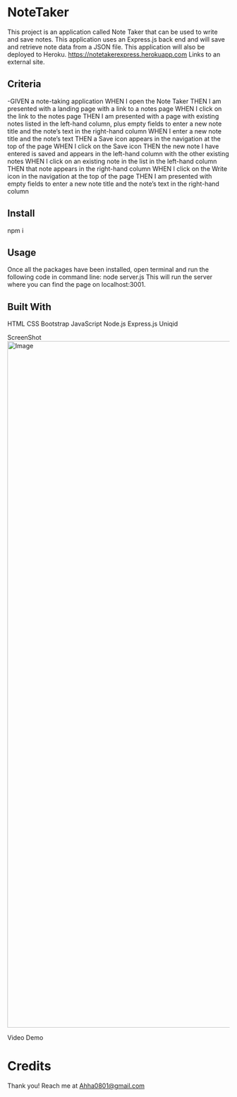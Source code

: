 # NoteTaker
This project is an application called Note Taker that can be used to write and save notes. This application uses an Express.js back end and will save and retrieve note data from a JSON file. This application will also be deployed to Heroku.
https://notetakerexpress.herokuapp.com Links to an external site.
## Criteria 
-GIVEN a note-taking application
WHEN I open the Note Taker
THEN I am presented with a landing page with a link to a notes page
WHEN I click on the link to the notes page
THEN I am presented with a page with existing notes listed in the left-hand column, plus empty fields to enter a new note title and the note’s text in the right-hand column
WHEN I enter a new note title and the note’s text
THEN a Save icon appears in the navigation at the top of the page
WHEN I click on the Save icon
THEN the new note I have entered is saved and appears in the left-hand column with the other existing notes
WHEN I click on an existing note in the list in the left-hand column
THEN that note appears in the right-hand column
WHEN I click on the Write icon in the navigation at the top of the page
THEN I am presented with empty fields to enter a new note title and the note’s text in the right-hand column

## Install 
npm i

## Usage 

Once all the packages have been installed, open terminal and run the following code in command line: node server.js
This will run the server where you can find the page on localhost:3001. 

## Built With

HTML
CSS
Bootstrap
JavaScript
Node.js
Express.js
Uniqid

ScreenShot 
<img width="1555" alt="Image" src="https://github.com/Ahha0801/NoteTaker/assets/128229173/dd02b63d-0de3-4ac7-bc57-1392a9e7bc5a">

Video Demo 






# Credits 
Thank you! 
Reach me at Ahha0801@gmail.com 
